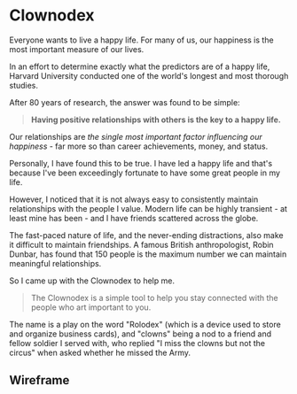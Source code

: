# Clownodex

Everyone wants to live a happy life. For many of us, our happiness is the most important measure of our lives.  

In an effort to determine exactly what the predictors are of a happy life, Harvard University conducted one of the world's longest and most thorough studies.

 After 80 years of research, the answer was found to be simple:

> **Having positive relationships with others is the key to a happy life.**

Our relationships are *the single most important factor influencing our happiness* - far more so than career achievements, money, and status.

Personally, I have found this to be true. I have led a happy life and that's because I've been exceedingly fortunate to have some great people in my life. 

However, I noticed that it is not always easy to consistently maintain relationships with the people I value. Modern life can be highly transient - at least mine has been - and I have friends scattered across the globe.

The fast-paced nature of life, and the never-ending distractions, also make it difficult to maintain friendships. A famous British anthropologist, Robin Dunbar, has found that 150 people is the maximum number we can maintain meaningful relationships.

So I came up with the Clownodex to help me.

> The Clownodex is a simple tool to help you stay connected with the people who art important to you.

The name is a play on the word "Rolodex" (which is a device used to store and organize business cards), and "clowns" being a nod to a friend and fellow soldier I served with, who replied "I miss the clowns but not the circus" when asked whether he missed the Army. 

## Wireframe

